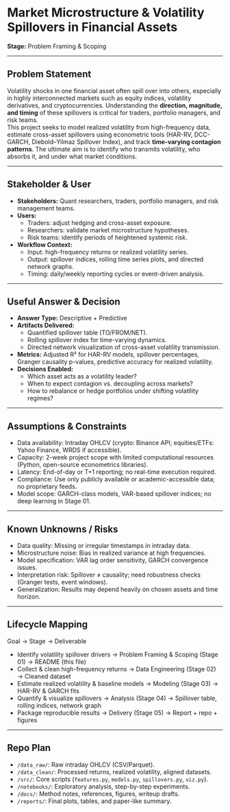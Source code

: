 # Market Microstructure & Volatility Spillovers in Financial Assets

**Stage:** Problem Framing & Scoping

---

## Problem Statement
Volatility shocks in one financial asset often spill over into others, especially in highly interconnected markets such as equity indices, volatility derivatives, and cryptocurrencies. Understanding the **direction, magnitude, and timing** of these spillovers is critical for traders, portfolio managers, and risk teams.  
This project seeks to model realized volatility from high-frequency data, estimate cross-asset spillovers using econometric tools (HAR-RV, DCC-GARCH, Diebold–Yilmaz Spillover Index), and track **time-varying contagion patterns**. The ultimate aim is to identify who transmits volatility, who absorbs it, and under what market conditions.

---

## Stakeholder & User
- **Stakeholders:** Quant researchers, traders, portfolio managers, and risk management teams.  
- **Users:**  
  - Traders: adjust hedging and cross-asset exposure.  
  - Researchers: validate market microstructure hypotheses.  
  - Risk teams: identify periods of heightened systemic risk.  
- **Workflow Context:**  
  - Input: high-frequency returns or realized volatility series.  
  - Output: spillover indices, rolling time series plots, and directed network graphs.  
  - Timing: daily/weekly reporting cycles or event-driven analysis.

---

## Useful Answer & Decision
- **Answer Type:** Descriptive + Predictive  
- **Artifacts Delivered:**  
  - Quantified spillover table (TO/FROM/NET).  
  - Rolling spillover index for time-varying dynamics.  
  - Directed network visualization of cross-asset volatility transmission.  
- **Metrics:** Adjusted R² for HAR-RV models, spillover percentages, Granger causality p-values, predictive accuracy for realized volatility.  
- **Decisions Enabled:**  
  - Which asset acts as a volatility leader?  
  - When to expect contagion vs. decoupling across markets?  
  - How to rebalance or hedge portfolios under shifting volatility regimes?

---

## Assumptions & Constraints
- Data availability: Intraday OHLCV (crypto: Binance API; equities/ETFs: Yahoo Finance, WRDS if accessible).  
- Capacity: 2-week project scope with limited computational resources (Python, open-source econometrics libraries).  
- Latency: End-of-day or T+1 reporting; no real-time execution required.  
- Compliance: Use only publicly available or academic-accessible data; no proprietary feeds.  
- Model scope: GARCH-class models, VAR-based spillover indices; no deep learning in Stage 01.

---

## Known Unknowns / Risks
- Data quality: Missing or irregular timestamps in intraday data.  
- Microstructure noise: Bias in realized variance at high frequencies.  
- Model specification: VAR lag order sensitivity, GARCH convergence issues.  
- Interpretation risk: Spillover ≠ causality; need robustness checks (Granger tests, event windows).  
- Generalization: Results may depend heavily on chosen assets and time horizon.

---

## Lifecycle Mapping
Goal → Stage → Deliverable  
- Identify volatility spillover drivers → Problem Framing & Scoping (Stage 01) → README (this file)  
- Collect & clean high-frequency returns → Data Engineering (Stage 02) → Cleaned dataset  
- Estimate realized volatility & baseline models → Modeling (Stage 03) → HAR-RV & GARCH fits  
- Quantify & visualize spillovers → Analysis (Stage 04) → Spillover table, rolling indices, network graph  
- Package reproducible results → Delivery (Stage 05) → Report + repo + figures

---

## Repo Plan
- `/data_raw/`: Raw intraday OHLCV (CSV/Parquet).  
- `/data_clean/`: Processed returns, realized volatility, aligned datasets.  
- `/src/`: Core scripts (`features.py`, `models.py`, `spillovers.py`, `viz.py`).  
- `/notebooks/`: Exploratory analysis, step-by-step experiments.  
- `/docs/`: Method notes, references, figures, writeup drafts.  
- `/reports/`: Final plots, tables, and paper-like summary.    
